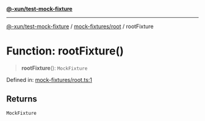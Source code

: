[**@-xun/test-mock-fixture**](../../../README.md)

***

[@-xun/test-mock-fixture](../../../README.md) / [mock-fixtures/root](../README.md) / rootFixture

# Function: rootFixture()

> **rootFixture**(): `MockFixture`

Defined in: [mock-fixtures/root.ts:1](https://github.com/Xunnamius/test-utils/blob/fb7ffeb540b6329cd58507a70130e011f552c63c/packages/test-mock-fixture/src/mock-fixtures/root.ts#L1)

## Returns

`MockFixture`
